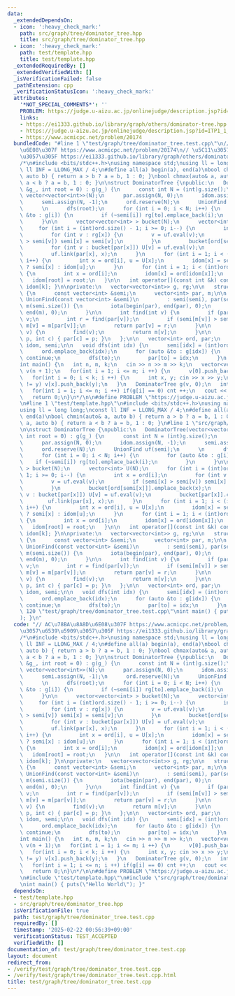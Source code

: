```yaml
---
data:
  _extendedDependsOn:
  - icon: ':heavy_check_mark:'
    path: src/graph/tree/dominator_tree.hpp
    title: src/graph/tree/dominator_tree.hpp
  - icon: ':heavy_check_mark:'
    path: test/template.hpp
    title: test/template.hpp
  _extendedRequiredBy: []
  _extendedVerifiedWith: []
  _isVerificationFailed: false
  _pathExtension: cpp
  _verificationStatusIcon: ':heavy_check_mark:'
  attributes:
    '*NOT_SPECIAL_COMMENTS*': ''
    PROBLEM: https://judge.u-aizu.ac.jp/onlinejudge/description.jsp?id=ITP1_1_A
    links:
    - https://ei1333.github.io/library/graph/others/dominator-tree.hpp.html
    - https://judge.u-aizu.ac.jp/onlinejudge/description.jsp?id=ITP1_1_A
    - https://www.acmicpc.net/problem/20174
  bundledCode: "#line 1 \"test/graph/tree/dominator_tree.test.cpp\"\n// AC\u78BA\u8A8D\
    \u6E08\u307F https://www.acmicpc.net/problem/20174\n// \u5C11\u3057\u6539\u5909\
    \u3057\u305F https://ei1333.github.io/library/graph/others/dominator-tree.hpp.html\n\
    /*\n#include <bits/stdc++.h>\nusing namespace std;\nusing ll = long long;\nconst\
    \ ll INF = LLONG_MAX / 4;\n#define all(a) begin(a), end(a)\nbool chmin(auto& a,\
    \ auto b) { return a > b ? a = b, 1 : 0; }\nbool chmax(auto& a, auto b) { return\
    \ a < b ? a = b, 1 : 0; }\n\nstruct DominatorTree {\npublic:\n   DominatorTree(vector<vector<int>>\
    \ &g_, int root = 0) : g(g_) {\n      const int N = (int)g.size();\n      rg =\
    \ vector<vector<int>>(N);\n      par.assign(N, 0);\n      idom.assign(N, -1);\n\
    \      semi.assign(N, -1);\n      ord.reserve(N);\n      UnionFind uf(semi);\n\
    \      \n      dfs(root);\n      for (int i = 0; i < N; i++) {\n         for (auto\
    \ &to : g[i]) {\n         if (~semi[i]) rg[to].emplace_back(i);\n         }\n\
    \      }\n\n      vector<vector<int> > bucket(N);\n      vector<int> U(N);\n \
    \     for (int i = (int)ord.size() - 1; i >= 0; i--) {\n         int x = ord[i];\n\
    \         for (int v : rg[x]) {\n         v = uf.eval(v);\n         if (semi[x]\
    \ > semi[v]) semi[x] = semi[v];\n         }\n         bucket[ord[semi[x]]].emplace_back(x);\n\
    \         for (int v : bucket[par[x]]) U[v] = uf.eval(v);\n         bucket[par[x]].clear();\n\
    \         uf.link(par[x], x);\n      }\n      for (int i = 1; i < (int)ord.size();\
    \ i++) {\n         int x = ord[i], u = U[x];\n         idom[x] = semi[x] == semi[u]\
    \ ? semi[x] : idom[u];\n      }\n      for (int i = 1; i < (int)ord.size(); i++)\
    \ {\n         int x = ord[i];\n         idom[x] = ord[idom[x]];\n      }\n   \
    \   idom[root] = root;\n   }\n\n   int operator[](const int &k) const { return\
    \ idom[k]; }\n\nprivate:\n   vector<vector<int>> g, rg;\n\n   struct UnionFind\
    \ {\n      const vector<int> &semi;\n      vector<int> par, m;\n\n      explicit\
    \ UnionFind(const vector<int> &semi)\n         : semi(semi), par(semi.size()),\
    \ m(semi.size()) {\n         iota(begin(par), end(par), 0);\n         iota(begin(m),\
    \ end(m), 0);\n      }\n\n      int find(int v) {\n         if (par[v] == v) return\
    \ v;\n         int r = find(par[v]);\n         if (semi[m[v]] > semi[m[par[v]]])\
    \ m[v] = m[par[v]];\n         return par[v] = r;\n      }\n\n      int eval(int\
    \ v) {\n         find(v);\n         return m[v];\n      }\n\n      void link(int\
    \ p, int c) { par[c] = p; }\n   };\n\n   vector<int> ord, par;\n   vector<int>\
    \ idom, semi;\n\n   void dfs(int idx) {\n      semi[idx] = (int)ord.size();\n\
    \      ord.emplace_back(idx);\n      for (auto &to : g[idx]) {\n         if (~semi[to])\
    \ continue;\n         dfs(to);\n         par[to] = idx;\n      }\n   }\n};\n\n\
    int main() {\n   int n, m, k;\n   cin >> n >> m >> k;\n   vector<vector<int>>\
    \ v(n + 1);\n   for(int i = 1; i <= m; i ++) {\n      v[0].push_back(i);\n   }\n\
    \   for(int i = 0; i < k; i ++) {\n      int x, y; cin >> x >> y;\n      if(x\
    \ != y) v[x].push_back(y);\n   }\n   DominatorTree g(v, 0);\n   int cnt = 0;\n\
    \   for(int i = 1; i <= n; i ++) if(g[i] == 0) cnt ++;\n   cout << cnt << endl;\n\
    \   return 0;\n}\n*/\n\n#define PROBLEM \"https://judge.u-aizu.ac.jp/onlinejudge/description.jsp?id=ITP1_1_A\"\
    \n#line 1 \"test/template.hpp\"\n#include <bits/stdc++.h>\nusing namespace std;\n\
    using ll = long long;\nconst ll INF = LLONG_MAX / 4;\n#define all(a) begin(a),\
    \ end(a)\nbool chmin(auto& a, auto b) { return a > b ? a = b, 1 : 0; }\nbool chmax(auto&\
    \ a, auto b) { return a < b ? a = b, 1 : 0; }\n#line 1 \"src/graph/tree/dominator_tree.hpp\"\
    \n\nstruct DominatorTree {\npublic:\n   DominatorTree(vector<vector<int>> &g_,\
    \ int root = 0) : g(g_) {\n      const int N = (int)g.size();\n      rg = vector<vector<int>>(N);\n\
    \      par.assign(N, 0);\n      idom.assign(N, -1);\n      semi.assign(N, -1);\n\
    \      ord.reserve(N);\n      UnionFind uf(semi);\n      \n      dfs(root);\n\
    \      for (int i = 0; i < N; i++) {\n         for (auto &to : g[i]) {\n     \
    \    if (~semi[i]) rg[to].emplace_back(i);\n         }\n      }\n\n      vector<vector<int>\
    \ > bucket(N);\n      vector<int> U(N);\n      for (int i = (int)ord.size() -\
    \ 1; i >= 0; i--) {\n         int x = ord[i];\n         for (int v : rg[x]) {\n\
    \         v = uf.eval(v);\n         if (semi[x] > semi[v]) semi[x] = semi[v];\n\
    \         }\n         bucket[ord[semi[x]]].emplace_back(x);\n         for (int\
    \ v : bucket[par[x]]) U[v] = uf.eval(v);\n         bucket[par[x]].clear();\n \
    \        uf.link(par[x], x);\n      }\n      for (int i = 1; i < (int)ord.size();\
    \ i++) {\n         int x = ord[i], u = U[x];\n         idom[x] = semi[x] == semi[u]\
    \ ? semi[x] : idom[u];\n      }\n      for (int i = 1; i < (int)ord.size(); i++)\
    \ {\n         int x = ord[i];\n         idom[x] = ord[idom[x]];\n      }\n   \
    \   idom[root] = root;\n   }\n\n   int operator[](const int &k) const { return\
    \ idom[k]; }\n\nprivate:\n   vector<vector<int>> g, rg;\n\n   struct UnionFind\
    \ {\n      const vector<int> &semi;\n      vector<int> par, m;\n\n      explicit\
    \ UnionFind(const vector<int> &semi)\n         : semi(semi), par(semi.size()),\
    \ m(semi.size()) {\n         iota(begin(par), end(par), 0);\n         iota(begin(m),\
    \ end(m), 0);\n      }\n\n      int find(int v) {\n         if (par[v] == v) return\
    \ v;\n         int r = find(par[v]);\n         if (semi[m[v]] > semi[m[par[v]]])\
    \ m[v] = m[par[v]];\n         return par[v] = r;\n      }\n\n      int eval(int\
    \ v) {\n         find(v);\n         return m[v];\n      }\n\n      void link(int\
    \ p, int c) { par[c] = p; }\n   };\n\n   vector<int> ord, par;\n   vector<int>\
    \ idom, semi;\n\n   void dfs(int idx) {\n      semi[idx] = (int)ord.size();\n\
    \      ord.emplace_back(idx);\n      for (auto &to : g[idx]) {\n         if (~semi[to])\
    \ continue;\n         dfs(to);\n         par[to] = idx;\n      }\n   }\n};\n#line\
    \ 120 \"test/graph/tree/dominator_tree.test.cpp\"\nint main() { puts(\"Hello World\"\
    ); }\n"
  code: "// AC\u78BA\u8A8D\u6E08\u307F https://www.acmicpc.net/problem/20174\n// \u5C11\
    \u3057\u6539\u5909\u3057\u305F https://ei1333.github.io/library/graph/others/dominator-tree.hpp.html\n\
    /*\n#include <bits/stdc++.h>\nusing namespace std;\nusing ll = long long;\nconst\
    \ ll INF = LLONG_MAX / 4;\n#define all(a) begin(a), end(a)\nbool chmin(auto& a,\
    \ auto b) { return a > b ? a = b, 1 : 0; }\nbool chmax(auto& a, auto b) { return\
    \ a < b ? a = b, 1 : 0; }\n\nstruct DominatorTree {\npublic:\n   DominatorTree(vector<vector<int>>\
    \ &g_, int root = 0) : g(g_) {\n      const int N = (int)g.size();\n      rg =\
    \ vector<vector<int>>(N);\n      par.assign(N, 0);\n      idom.assign(N, -1);\n\
    \      semi.assign(N, -1);\n      ord.reserve(N);\n      UnionFind uf(semi);\n\
    \      \n      dfs(root);\n      for (int i = 0; i < N; i++) {\n         for (auto\
    \ &to : g[i]) {\n         if (~semi[i]) rg[to].emplace_back(i);\n         }\n\
    \      }\n\n      vector<vector<int> > bucket(N);\n      vector<int> U(N);\n \
    \     for (int i = (int)ord.size() - 1; i >= 0; i--) {\n         int x = ord[i];\n\
    \         for (int v : rg[x]) {\n         v = uf.eval(v);\n         if (semi[x]\
    \ > semi[v]) semi[x] = semi[v];\n         }\n         bucket[ord[semi[x]]].emplace_back(x);\n\
    \         for (int v : bucket[par[x]]) U[v] = uf.eval(v);\n         bucket[par[x]].clear();\n\
    \         uf.link(par[x], x);\n      }\n      for (int i = 1; i < (int)ord.size();\
    \ i++) {\n         int x = ord[i], u = U[x];\n         idom[x] = semi[x] == semi[u]\
    \ ? semi[x] : idom[u];\n      }\n      for (int i = 1; i < (int)ord.size(); i++)\
    \ {\n         int x = ord[i];\n         idom[x] = ord[idom[x]];\n      }\n   \
    \   idom[root] = root;\n   }\n\n   int operator[](const int &k) const { return\
    \ idom[k]; }\n\nprivate:\n   vector<vector<int>> g, rg;\n\n   struct UnionFind\
    \ {\n      const vector<int> &semi;\n      vector<int> par, m;\n\n      explicit\
    \ UnionFind(const vector<int> &semi)\n         : semi(semi), par(semi.size()),\
    \ m(semi.size()) {\n         iota(begin(par), end(par), 0);\n         iota(begin(m),\
    \ end(m), 0);\n      }\n\n      int find(int v) {\n         if (par[v] == v) return\
    \ v;\n         int r = find(par[v]);\n         if (semi[m[v]] > semi[m[par[v]]])\
    \ m[v] = m[par[v]];\n         return par[v] = r;\n      }\n\n      int eval(int\
    \ v) {\n         find(v);\n         return m[v];\n      }\n\n      void link(int\
    \ p, int c) { par[c] = p; }\n   };\n\n   vector<int> ord, par;\n   vector<int>\
    \ idom, semi;\n\n   void dfs(int idx) {\n      semi[idx] = (int)ord.size();\n\
    \      ord.emplace_back(idx);\n      for (auto &to : g[idx]) {\n         if (~semi[to])\
    \ continue;\n         dfs(to);\n         par[to] = idx;\n      }\n   }\n};\n\n\
    int main() {\n   int n, m, k;\n   cin >> n >> m >> k;\n   vector<vector<int>>\
    \ v(n + 1);\n   for(int i = 1; i <= m; i ++) {\n      v[0].push_back(i);\n   }\n\
    \   for(int i = 0; i < k; i ++) {\n      int x, y; cin >> x >> y;\n      if(x\
    \ != y) v[x].push_back(y);\n   }\n   DominatorTree g(v, 0);\n   int cnt = 0;\n\
    \   for(int i = 1; i <= n; i ++) if(g[i] == 0) cnt ++;\n   cout << cnt << endl;\n\
    \   return 0;\n}\n*/\n\n#define PROBLEM \"https://judge.u-aizu.ac.jp/onlinejudge/description.jsp?id=ITP1_1_A\"\
    \n#include \"test/template.hpp\"\n#include \"src/graph/tree/dominator_tree.hpp\"\
    \nint main() { puts(\"Hello World\"); }"
  dependsOn:
  - test/template.hpp
  - src/graph/tree/dominator_tree.hpp
  isVerificationFile: true
  path: test/graph/tree/dominator_tree.test.cpp
  requiredBy: []
  timestamp: '2025-02-22 00:56:39+09:00'
  verificationStatus: TEST_ACCEPTED
  verifiedWith: []
documentation_of: test/graph/tree/dominator_tree.test.cpp
layout: document
redirect_from:
- /verify/test/graph/tree/dominator_tree.test.cpp
- /verify/test/graph/tree/dominator_tree.test.cpp.html
title: test/graph/tree/dominator_tree.test.cpp
---
```

